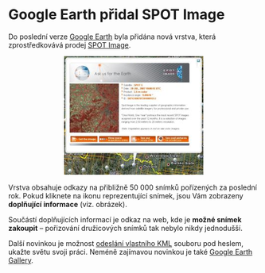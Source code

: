<!--
title : Google Earth přidal SPOT Image
author : Roman Ožana <ozana@omdesign.cz>
date : 17.10.2007 08:39:00
tags : google, mapy
-->

# Google Earth přidal SPOT Image

Do poslední verze [Google Earth][1] byla přidána nová vrstva, která zprostředkovává prodej [SPOT Image][2].

<p style="text-align: center">
  <a title="SPOT image v Google Earth" href="spotimage.jpg"><img width="280" height="239" title="SPOT Image" alt="SPOT Image" src="spotimage-small.jpg" /></a>
</p>

Vrstva obsahuje odkazy na přibližně 50 000 snímků pořízených za poslední rok. Pokud kliknete na ikonu reprezentující snímek, jsou Vám zobrazeny **doplňující informace** (viz. obrázek).

Součástí doplňujících informací je odkaz na web, kde je **možné snímek zakoupit** &#8211; pořizování družicových snímků tak nebylo nikdy jednodušší.

Další novinkou je možnost [odeslání vlastního KML][3] souboru pod heslem, ukažte světu svoji práci. Neméně zajímavou novinkou je také [Google Earth Gallery][4].

 [1]: http://www.google.com/earth
 [2]: http://www.spot.com/ "SPOT Image - oficiální stránky"
 [3]: http://earth.google.com/support/bin/request.py?contact_type=kmlsubmit
 [4]: http://www.google.com/gadgets/directory?synd=earth&cat=featured&preview=on